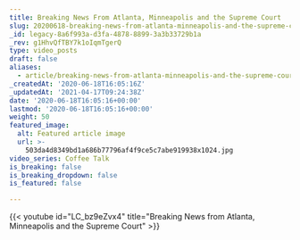 ```yaml
---
title: Breaking News From Atlanta, Minneapolis and the Supreme Court
slug: 20200618-breaking-news-from-atlanta-minneapolis-and-the-supreme-court
_id: legacy-8a6f993a-d3fa-4878-8899-3a3b33729b1a
_rev: g1HhvQfTBY7k1oIqmTgerQ
type: video_posts
draft: false
aliases:
  - article/breaking-news-from-atlanta-minneapolis-and-the-supreme-court/
_createdAt: '2020-06-18T16:05:16Z'
_updatedAt: '2021-04-17T09:24:38Z'
date: '2020-06-18T16:05:16+00:00'
lastmod: '2020-06-18T16:05:16+00:00'
weight: 50
featured_image:
  alt: Featured article image
  url: >-
    503da4d8349bd1a686b77796af4f9ce5c7abe919938x1024.jpg
video_series: Coffee Talk
is_breaking: false
is_breaking_dropdown: false
is_featured: false

---
```

{{< youtube id="LC_bz9eZvx4" title="Breaking News from Atlanta, Minneapolis and the Supreme Court" >}}